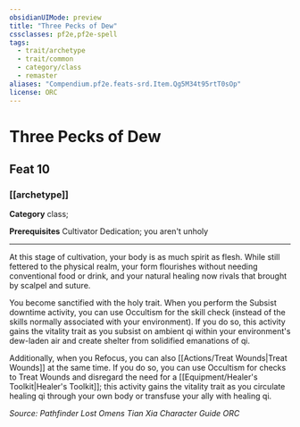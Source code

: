 ```yaml
---
obsidianUIMode: preview
title: "Three Pecks of Dew"
cssclasses: pf2e,pf2e-spell
tags:
  - trait/archetype
  - trait/common
  - category/class
  - remaster
aliases: "Compendium.pf2e.feats-srd.Item.Qg5M34t95rtT0sOp"
license: ORC
---
```

# Three Pecks of Dew
## Feat 10
### [[archetype]]

**Category** class; 



**Prerequisites** Cultivator Dedication; you aren't unholy
* * *
At this stage of cultivation, your body is as much spirit as flesh. While still fettered to the physical realm, your form flourishes without needing conventional food or drink, and your natural healing now rivals that brought by scalpel and suture.

You become sanctified with the holy trait. When you perform the Subsist downtime activity, you can use Occultism for the skill check (instead of the skills normally associated with your environment). If you do so, this activity gains the vitality trait as you subsist on ambient qi within your environment's dew-laden air and create shelter from solidified emanations of qi.

Additionally, when you Refocus, you can also [[Actions/Treat Wounds|Treat Wounds]] at the same time. If you do so, you can use Occultism for checks to Treat Wounds and disregard the need for a [[Equipment/Healer's Toolkit|Healer's Toolkit]]; this activity gains the vitality trait as you circulate healing qi through your own body or transfuse your ally with healing qi.

*Source: Pathfinder Lost Omens Tian Xia Character Guide*
*ORC*